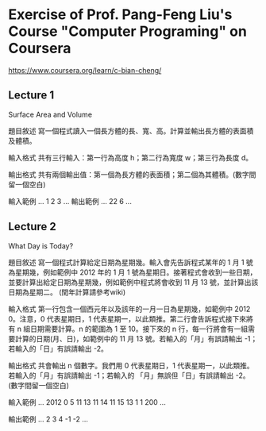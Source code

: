 # Exercise of Prof. Pang-Feng Liu's Course "Computer Programing" on Coursera
https://www.coursera.org/learn/c-bian-cheng/

## Lecture 1
Surface Area and Volume

題目敘述
寫一個程式讀入一個長方體的長、寬、高。計算並輸出長方體的表面積及體積。

輸入格式
共有三行輸入：第一行為高度 h；第二行為寬度 w；第三行為長度 d。

輸出格式
共有兩個輸出值：第一個為長方體的表面積；第二個為其體積。(數字間留一個空白)

輸入範例
...
1
2
3
...
輸出範例
...
22 6
...

## Lecture 2
What Day is Today?

題目敘述
寫一個程式計算給定日期為星期幾。輸入會先告訴程式某年的 1 月 1 號為星期幾，例如範例中 2012 年的 1 月 1 號為星期日。接著程式會收到一些日期，並要計算出給定日期為星期幾，例如範例中程式將會收到 11 月 13 號，並計算出該日期為星期二。
(閏年計算請參考wiki)

輸入格式
第一行包含一個西元年以及該年的一月一日為星期幾，如範例中 2012 0。注意，0 代表星期日，1 代表星期一，以此類推。第二行會告訴程式接下來將有 n 組日期需要計算。n 的範圍為 1 至 10。接下來的 n 行，每一行將會有一組需要計算的日期(月、日)，如範例中的 11 月 13 號。若輸入的「月」有誤請輸出 -1；若輸入的「日」有誤請輸出 -2。

輸出格式
共會輸出 n 個數字。我們用 0 代表星期日，1 代表星期一，以此類推。若輸入的「月」有誤請輸出 -1；若輸入的 「月」無誤但「日」有誤請輸出 -2。(數字間留一個空白)

輸入範例
...
2012 0
5
11 13
11 14
11 15
13 1
1 200
...

輸出範例
...
2 3 4 -1 -2
...
